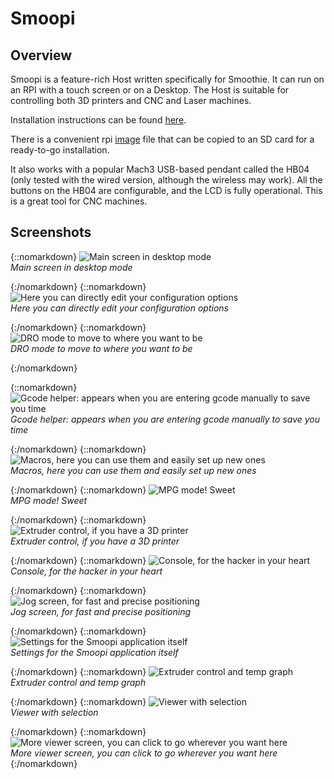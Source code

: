 
# Smoopi

## Overview

Smoopi is a feature-rich Host written specifically for Smoothie. It can run on an RPI with a touch screen or on a Desktop.
The Host is suitable for controlling both 3D printers and CNC and Laser machines.

Installation instructions can be found [here](https://github.com/wolfmanjm/kivy-smoothie-host.git).

There is a convenient rpi [image](http://smoothieware.org/_media/bin/smoopi.img) file that can be copied to an SD card for a ready-to-go installation.

It also works with a popular Mach3 USB-based pendant called the HB04 (only tested with the wired version, although the wireless may work). All the buttons on the HB04 are configurable, and the LCD is fully operational. This is a great tool for CNC machines.

## Screenshots

{::nomarkdown}
<img src="https://github.com/wolfmanjm/kivy-smoothie-host/blob/master/pics/desktop-mode.png?raw=true" alt="Main screen in desktop mode"><br/>*Main screen in desktop mode*

{:/nomarkdown}
{::nomarkdown}
<img src="https://github.com/wolfmanjm/kivy-smoothie-host/blob/master/pics/config-editor.png?raw=true" alt="Here you can directly edit your configuration options"><br/>*Here you can directly edit your configuration options*

{:/nomarkdown}
{::nomarkdown}
<img src="https://github.com/wolfmanjm/kivy-smoothie-host/blob/master/pics/dro_mode.png?raw=true" alt="DRO mode to move to where you want to be"><br/>*DRO mode to move to where you want to be*

{:/nomarkdown}

{::nomarkdown}
<img src="https://github.com/wolfmanjm/kivy-smoothie-host/blob/master/pics/gcode-help.png?raw=true" alt="Gcode helper: appears when you are entering gcode manually to save you time"><br/>*Gcode helper: appears when you are entering gcode manually to save you time*

{:/nomarkdown}
{::nomarkdown}
<img src="https://github.com/wolfmanjm/kivy-smoothie-host/blob/master/pics/macro-screen.png?raw=true" alt="Macros, here you can use them and easily set up new ones"><br/>*Macros, here you can use them and easily set up new ones*

{:/nomarkdown}
{::nomarkdown}
<img src="https://github.com/wolfmanjm/kivy-smoothie-host/blob/master/pics/mpg-mode.png?raw=true" alt="MPG mode! Sweet"><br/>*MPG mode! Sweet*

{:/nomarkdown}
{::nomarkdown}
<img src="https://github.com/wolfmanjm/kivy-smoothie-host/blob/master/pics/screen1.png?raw=true" alt="Extruder control, if you have a 3D printer"><br/>*Extruder control, if you have a 3D printer*

{:/nomarkdown}
{::nomarkdown}
<img src="https://github.com/wolfmanjm/kivy-smoothie-host/blob/master/pics/screen2.png?raw=true" alt="Console, for the hacker in your heart"><br/>*Console, for the hacker in your heart*

{:/nomarkdown}
{::nomarkdown}
<img src="https://github.com/wolfmanjm/kivy-smoothie-host/blob/master/pics/screen3.png?raw=true" alt="Jog screen, for fast and precise positioning"><br/>*Jog screen, for fast and precise positioning*

{:/nomarkdown}
{::nomarkdown}
<img src="https://github.com/wolfmanjm/kivy-smoothie-host/blob/master/pics/settings.png?raw=true" alt="Settings for the Smoopi application itself"><br/>*Settings for the Smoopi application itself*

{:/nomarkdown}
{::nomarkdown}
<img src="https://github.com/wolfmanjm/kivy-smoothie-host/blob/master/pics/temp-graph.png?raw=true" alt="Extruder control and temp graph"><br/>*Extruder control and temp graph*

{:/nomarkdown}
{::nomarkdown}
<img src="https://github.com/wolfmanjm/kivy-smoothie-host/blob/master/pics/viewer-select.png?raw=true" alt="Viewer with selection"><br/>*Viewer with selection*

{:/nomarkdown}
{::nomarkdown}
<img src="https://github.com/wolfmanjm/kivy-smoothie-host/blob/master/pics/viewerscreen.png?raw=true" alt="More viewer screen, you can click to go wherever you want here"><br/>*More viewer screen, you can click to go wherever you want here*
{:/nomarkdown}
